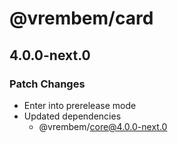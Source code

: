 # @vrembem/card

## 4.0.0-next.0

### Patch Changes

- Enter into prerelease mode
- Updated dependencies
  - @vrembem/core@4.0.0-next.0
